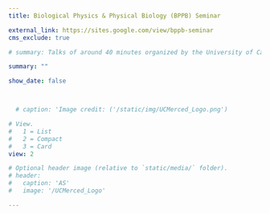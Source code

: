 ```yaml
---
title: Biological Physics & Physical Biology (BPPB) Seminar 

external_link: https://sites.google.com/view/bppb-seminar
cms_exclude: true

# summary: Talks of around 40 minutes organized by the University of California Merced Physics department in collaboration with the Center for Cellular and Biomolecular Machines (CCBM).

summary: ""

show_date: false



  # caption: 'Image credit: ('/static/img/UCMerced_Logo.png')

# View.
#   1 = List
#   2 = Compact
#   3 = Card
view: 2

# Optional header image (relative to `static/media/` folder).
# header:
#   caption: 'AS'
#   image: '/UCMerced_Logo'

---
```

